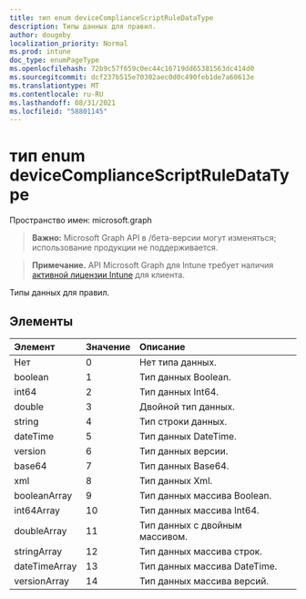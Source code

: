 ```yaml
---
title: тип enum deviceComplianceScriptRuleDataType
description: Типы данных для правил.
author: dougeby
localization_priority: Normal
ms.prod: intune
doc_type: enumPageType
ms.openlocfilehash: 72b9c57f659c0ec44c16719dd65381563dc414d0
ms.sourcegitcommit: dcf237b515e70302aec0d0c490feb1de7a60613e
ms.translationtype: MT
ms.contentlocale: ru-RU
ms.lasthandoff: 08/31/2021
ms.locfileid: "58801145"
---
```

# <a name="devicecompliancescriptruledatatype-enum-type"></a>тип enum deviceComplianceScriptRuleDataType

Пространство имен: microsoft.graph

> **Важно:** Microsoft Graph API в /бета-версии могут изменяться; использование продукции не поддерживается.

> **Примечание.** API Microsoft Graph для Intune требует наличия [активной лицензии Intune](https://go.microsoft.com/fwlink/?linkid=839381) для клиента.

Типы данных для правил.

## <a name="members"></a>Элементы
|Элемент|Значение|Описание|
|:---|:---|:---|
|Нет|0|Нет типа данных.|
|boolean|1|Тип данных Boolean.|
|int64|2|Тип данных Int64.|
|double|3|Двойной тип данных.|
|string|4 |Тип строки данных.|
|dateTime|5 |Тип данных DateTime.|
|version|6 |Тип данных версии.|
|base64|7 |Тип данных Base64.|
|xml|8 |Тип данных Xml.|
|booleanArray|9 |Тип данных массива Boolean.|
|int64Array|10 |Тип данных массива Int64.|
|doubleArray|11 |Тип данных с двойным массивом.|
|stringArray|12 |Тип данных массива строк.|
|dateTimeArray|13|Тип данных массива DateTime.|
|versionArray|14 |Тип данных массива версий.|



